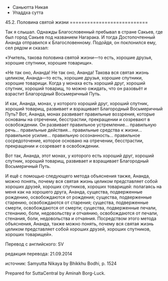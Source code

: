 









* Саньютта Никая
* Упаддха сутта


45\.2\. Половина святой жизни
\=\=\=\=\=\=\=\=\=\=\=\=\=\=\=\=\=\=\=\=\=\=\=\=\=\=\=



Так я слышал\. Однажды Благословенный пребывал в стране Сакьев, где был город Сакьев под названием Нагарака\. И тогда Достопочтенный Ананда отправился к Благословенному\. Подойдя, он поклонился ему, сел рядом и сказал:


«Учитель, такова половина святой жизни—то есть, хорошие друзья, хорошие спутники, хорошие товарищи»\.


«Не так оно, Ананда\! Не так оно, Ананда\! Такова вся святая жизнь целиком, Ананда—то есть, хорошие друзья, хорошие спутники, хорошие товарищи\. Когда у монаха есть хороший друг, хороший спутник, хороший товарищ, то можно ожидать, что он разовьёт и взрастит Благородный Восьмеричный Путь\.


И как, Ананда, монах, у которого хороший друг, хороший спутник, хороший товарищ, развивает и взращивает Благородный Восьмеричный Путь? Вот, Ананда, монах развивает правильные воззрения, которые основаны на отречении, бесстрастии, прекращении и созревают в освобождении\. Он развивает правильное устремление… правильную речь… правильные действия… правильные средства к жизни… правильное усилие… правильную осознанность… правильное сосредоточение, которое основано на отречении, бесстрастии, прекращении и созревает в освобождении\.


Вот так, Ананда, этот монах, у которого есть хороший друг, хороший спутник, хороший товарищ, развивает и взращивает Благородный Восьмеричный Путь\.


И ещё с помощью следующего метода объяснения также, Ананда, можно понять, почему вся святая жизнь целиком представляет собой хороших друзей, хороших спутников, хороших товарищей: полагаясь на меня как на хорошего друга, Ананда, существа, подверженные рождению, освобождаются от рождения; существа, подверженные старению, освобождаются от старения; существа, подверженные смерти, освобождаются от смерти; существа, подверженные печали, стенанию, боли, недовольству и отчаянию, освобождаются от печали, стенания, боли, недовольства и отчаяния\. Посредством этого метода объяснения, Ананда, также можно понять, почему вся святая жизнь целиком представляет собой хороших друзей, хороших спутников, хороших товарищей»\.



Перевод с английского: SV


редакция перевода: 21\.09\.2014


источник: Samyutta Nikaya by Bhikkhu Bodhi, p\. 1524


Prepared for SuttaCentral by Aminah Borg\-Luck\.






